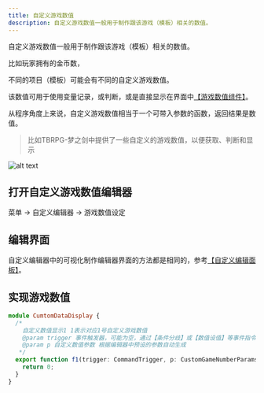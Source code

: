 ```yaml
---
title: 自定义游戏数值
description: 自定义游戏数值一般用于制作跟该游戏（模板）相关的数值。
---
```


自定义游戏数值一般用于制作跟该游戏（模板）相关的数值。

比如玩家拥有的金币数，

不同的项目（模板）可能会有不同的自定义游戏数值。

该数值可用于使用变量记录，或判断，或是直接显示在界面中[【游戏数值组件】](/zh_hans/getting-started/interface/uicustomgamenumber)。

从程序角度上来说，自定义游戏数值相当于一个可带入参数的函数，返回结果是数值。

> 比如TBRPG-梦之剑中提供了一些自定义的游戏数值，以便获取、判断和显示

![alt text](https://cdn.gcw.wiki/gcw/image/zh_hans/getting-started/19.edit/1.index/image-10.png)

## 打开自定义游戏数值编辑器

菜单 -> 自定义编辑器 -> 游戏数值设定

## 编辑界面

自定义编辑器中的可视化制作编辑器界面的方法都是相同的，参考[【自定义编辑面板】](/zh_hans/getting-started/edit/editui)。

## 实现游戏数值

```ts [Script.ts]
module CumtomDataDisplay {
  /*
    自定义数值显示1 1表示对应1号自定义游戏数值
    @param trigger 事件触发器，可能为空，通过【条件分歧】或【数值设值】等事件指令中调用时存在触发器
    @param p 自定义数值参数 根据编辑器中预设的参数自动生成
   */
  export function f1(trigger: CommandTrigger, p: CustomGameNumberParams_1): number {
    return 0;
  }
}
```
